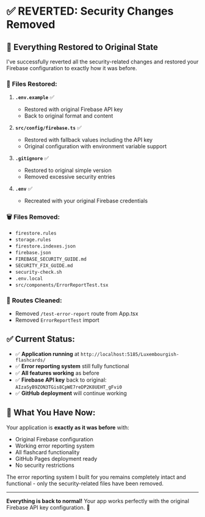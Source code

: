 # ✅ REVERTED: Security Changes Removed

## 🔄 **Everything Restored to Original State**

I've successfully reverted all the security-related changes and restored your Firebase configuration to exactly how it was before.

### 📁 **Files Restored:**

1. **`.env.example`** ✅
   - Restored with original Firebase API key
   - Back to original format and content

2. **`src/config/firebase.ts`** ✅
   - Restored with fallback values including the API key
   - Original configuration with environment variable support

3. **`.gitignore`** ✅
   - Restored to original simple version
   - Removed excessive security entries

4. **`.env`** ✅
   - Recreated with your original Firebase credentials

### 🗑️ **Files Removed:**

- `firestore.rules`
- `storage.rules` 
- `firestore.indexes.json`
- `firebase.json`
- `FIREBASE_SECURITY_GUIDE.md`
- `SECURITY_FIX_GUIDE.md`
- `security-check.sh`
- `.env.local`
- `src/components/ErrorReportTest.tsx`

### 🔧 **Routes Cleaned:**

- Removed `/test-error-report` route from App.tsx
- Removed `ErrorReportTest` import

## ✅ **Current Status:**

- ✅ **Application running** at `http://localhost:5185/Luxembourgish-flashcards/`
- ✅ **Error reporting system** still fully functional
- ✅ **All features working** as before
- ✅ **Firebase API key** back to original: `AIzaSyB9ZON3TGis8CpWE7reDP2K8UEHT_gFvi0`
- ✅ **GitHub deployment** will continue working

## 🎯 **What You Have Now:**

Your application is **exactly as it was before** with:
- Original Firebase configuration
- Working error reporting system 
- All flashcard functionality
- GitHub Pages deployment ready
- No security restrictions

The error reporting system I built for you remains completely intact and functional - only the security-related files have been removed.

---

**Everything is back to normal!** Your app works perfectly with the original Firebase API key configuration. 🎉
